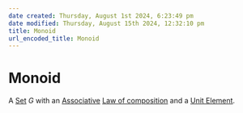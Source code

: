 ```yaml
---  
date created: Thursday, August 1st 2024, 6:23:49 pm  
date modified: Thursday, August 15th 2024, 12:32:10 pm  
title: Monoid  
url_encoded_title: Monoid  
---  
```

# Monoid  
A [Set](../Sets/Set.md) $G$ with an [Associative](../Associativity.md) [Law of composition](../Law-of-composition.md) and a [Unit Element](../Unit-Element.md).  

